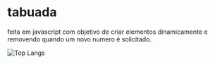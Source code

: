 # tabuada

feita em javascript com objetivo de criar elementos dinamicamente e removendo quando um novo numero é solicitado.

![Top Langs](https://github-readme-stats.vercel.app/api/top-langs/?username=venicio-marinho&layout=compact)
